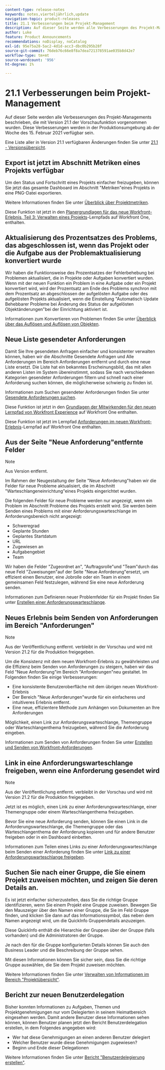 ```yaml
---
content-type: release-notes
keywords: notes,vierteljährlich,update
navigation-topic: product-releases
title: 21.1 Verbesserungen beim Projekt-Management
description: Auf dieser Seite werden alle Verbesserungen des Projekt-Managements beschrieben, die mit Version 21.1 der Vorschaufunktion vorgenommen wurden. Diese Verbesserungen werden in der Produktionsumgebung ab der Woche des 15. Februar 2021 verfügbar sein.
author: Luke
feature: Product Announcements
recommendations: noDisplay, noCatalog
exl-id: 95e75a28-5ac2-4d1d-acc3-dbc0b295b28f
source-git-commit: 76deb76c66e8f8a7dea721378591ae035b8d42e7
workflow-type: tm+mt
source-wordcount: '956'
ht-degree: 1%

---
```


# 21.1 Verbesserungen beim Projekt-Management

Auf dieser Seite werden alle Verbesserungen des Projekt-Managements beschrieben, die mit Version 21.1 der Vorschaufunktion vorgenommen wurden. Diese Verbesserungen werden in der Produktionsumgebung ab der Woche des 15. Februar 2021 verfügbar sein.

Eine Liste aller in Version 21.1 verfügbaren Änderungen finden Sie unter [21.1 - Versionsübersicht](../../../product-announcements/product-releases/21.1-release-activity/21-1-release-overview.md).

## Export ist jetzt im Abschnitt Metriken eines Projekts verfügbar

Um den Status und Fortschritt eines Projekts einfacher freizugeben, können Sie jetzt das gesamte Dashboard im Abschnitt &quot;Metriken&quot;eines Projekts in eine PNG-Datei exportieren.

Weitere Informationen finden Sie unter [Überblick über Projektmetriken](../../../manage-work/projects/manage-projects/project-metrics.md).

Diese Funktion ist jetzt in den [Planergrundlagen für das neue Workfront-Erlebnis, Teil 3: Verwalten eines Projekts](https://one.workfront.com/s/learningpath3/planner-fundamentals-for-the-new-workfront-experience-part-3-manage-a-project-MCG6OJL724XRBLHBXEAKGAUZOJ6U)-Lernpfads auf Workfront One, enthalten.

## Aktualisierung des Prozentsatzes des Problems, das abgeschlossen ist, wenn das Projekt oder die Aufgabe aus der Problemaktualisierung konvertiert wurde

Wir haben die Funktionsweise des Prozentsatzes der Fehlerbehebung bei Problemen aktualisiert, die in Projekte oder Aufgaben konvertiert wurden. Wenn mit der neuen Funktion ein Problem in eine Aufgabe oder ein Projekt konvertiert wird, wird der Prozentsatz am Ende des Problems synchron mit dem Prozentsatz an abgeschlossen der aufgelösten Aufgabe oder des aufgelösten Projekts aktualisiert, wenn die Einstellung &quot;Automatisch Update Behebbarer Probleme bei Änderung des Status der aufgelösten Objektänderungen&quot;bei der Einrichtung aktiviert ist.

Informationen zum Konvertieren von Problemen finden Sie unter [Überblick über das Auflösen und Auflösen von Objekten](../../../manage-work/issues/convert-issues/resolving-and-resolvable-objects.md).

## Neue Liste gesendeter Anforderungen

Damit Sie Ihre gesendeten Anfragen einfacher und konsistenter verwalten können, haben wir die Abschnitte Gesendete Anfragen und Alle Anforderungen im Bereich Anforderungen entfernt und durch eine neue Liste ersetzt. Die Liste hat ein bekanntes Erscheinungsbild, das mit allen anderen Listen im System übereinstimmt, sodass Sie nach verschiedenen Kategorien gesendeter Anforderungen filtern und schnell nach einer Anforderung suchen können, die möglicherweise schwierig zu finden ist.

Informationen zum Suchen gesendeter Anforderungen finden Sie unter [Gesendete Anforderungen suchen](../../../manage-work/requests/create-requests/locate-submitted-requests.md).

Diese Funktion ist jetzt in den [Grundlagen der Mitwirkenden für den neuen Lernpfad von Workfront Experience](https://one.workfront.com/s/learningpath1/collaborator-fundamentals-for-the-new-workfront-experience-MCY5AMOQQTGFDVZB4ODS6TXCYE2A) auf Workfront One enthalten.

Diese Funktion ist jetzt im Lernpfad [Anforderungen im neuen Workfront-Erlebnis](https://one.workfront.com/s/learningpath3/core-team-requests-in-the-new-workfront-experience-MCHWSSDWRFC5EKXFBXTQ6MJNKE7E)-Lernpfad auf Workfront One enthalten.

## Aus der Seite &quot;Neue Anforderung&quot;entfernte Felder

>[!NOTE]
>
>Aus Version entfernt.

Im Rahmen der Neugestaltung der Seite &quot;Neue Anforderung&quot;haben wir die Felder für neue Probleme aktualisiert, die im Abschnitt &quot;Warteschlangeneinrichtung&quot;eines Projekts eingerichtet wurden.

Die folgenden Felder für neue Probleme werden nur angezeigt, wenn ein Problem im Abschnitt Probleme des Projekts erstellt wird. Sie werden beim Senden eines Problems mit einer Anforderungswarteschlange im Anforderungsbereich nicht angezeigt:

* Schweregrad
* Geplante Stunden
* Geplantes Startdatum
* URL
* Zugewiesen an
* Aufgabengebiet
* Team

Wir haben die Felder &quot;Zugeordnet an&quot;, &quot;Auftragsrolle&quot;und &quot;Team&quot;durch das neue Feld &quot;Zuweisungen&quot;auf der Seite &quot;Neue Anforderung&quot;ersetzt, um effizient einen Benutzer, eine Jobrolle oder ein Team in einem gemeinsamen Feld festzulegen, während Sie eine neue Anforderung senden.

Informationen zum Definieren neuer Problemfelder für ein Projekt finden Sie unter [Erstellen einer Anforderungswarteschlange](../../../manage-work/requests/create-and-manage-request-queues/create-request-queue.md).

## Neues Erlebnis beim Senden von Anforderungen im Bereich &quot;Anforderungen&quot;

>[!NOTE]
>
>Aus der Veröffentlichung entfernt. verbleibt in der Vorschau und wird mit Version 21.2 für die Produktion freigegeben.

Um die Konsistenz mit dem neuen Workfront-Erlebnis zu gewährleisten und die Effizienz beim Senden von Anforderungen zu steigern, haben wir das Feld &quot;Neue Anforderung&quot;im Bereich &quot;Anforderungen&quot;neu gestaltet. Im Folgenden finden Sie einige Verbesserungen:

* Eine konsistente Benutzeroberfläche mit dem übrigen neuen Workfront-Erlebnis
* Der Bereich &quot;Neue Anforderungen&quot;wurde für ein einfacheres und intuitiveres Erlebnis entfernt.
* Eine neue, effizientere Methode zum Anhängen von Dokumenten an Ihre Anforderungen

Möglichkeit, einen Link zur Anforderungswarteschlange, Themengruppe oder Warteschlangenthema freizugeben, während Sie die Anforderung eingeben.

Informationen zum Senden von Anforderungen finden Sie unter [Erstellen und Senden von Workfront-Anforderungen](/help/quicksilver/manage-work/requests/create-requests/create-submit-requests.md).

## Link in eine Anforderungswarteschlange freigeben, wenn eine Anforderung gesendet wird

>[!NOTE]
>
>Aus der Veröffentlichung entfernt. verbleibt in der Vorschau und wird mit Version 21.2 für die Produktion freigegeben.

Jetzt ist es möglich, einen Link zu einer Anforderungswarteschlange, einer Themengruppe oder einem Warteschlangenthema freizugeben.

Bevor Sie eine neue Anforderung senden, können Sie einen Link in die Anforderungswarteschlange, die Themengruppe oder das Warteschlangenthema der Anforderung kopieren und für andere Benutzer freigeben oder in ein Dashboard einbetten.

Informationen zum Teilen eines Links zu einer Anforderungswarteschlange beim Senden einer Anforderung finden Sie unter [Link zu einer Anforderungswarteschlange freigeben](../../../manage-work/requests/create-requests/share-link-to-request-queue.md).

## Suchen Sie nach einer Gruppe, die Sie einem Projekt zuweisen möchten, und zeigen Sie deren Details an.

Es ist jetzt einfacher sicherzustellen, dass Sie die richtige Gruppe identifizieren, wenn Sie einem Projekt eine Gruppe zuweisen. Bewegen Sie den Mauszeiger über den Namen einer Gruppe, die Sie im Feld Gruppe finden, und klicken Sie dann auf das Informationssymbol, das neben dem Namen angezeigt wird, um die QuickInfo Gruppendetails anzuzeigen.

Diese QuickInfo enthält die Hierarchie der Gruppen über der Gruppe (falls vorhanden) und die Administratoren der Gruppe.

Je nach den für die Gruppe konfigurierten Details können Sie auch den Business Leader und die Beschreibung der Gruppe sehen.

Mit diesen Informationen können Sie sicher sein, dass Sie die richtige Gruppe auswählen, die Sie dem Projekt zuweisen möchten.

Weitere Informationen finden Sie unter [Verwalten von Informationen im Bereich &quot;Projektübersicht&quot;](../../../manage-work/projects/manage-projects/understand-project-overview-area.md).

## Bericht zur neuen Benutzerdelegation

Bisher konnten Informationen zu Aufgaben, Themen und Projektgenehmigungen nur vom Delegierten in seinem Heimatbereich eingesehen werden. Damit andere Benutzer diese Informationen sehen können, können Benutzer planen jetzt den Bericht Benutzerdelegation erstellen, in dem Folgendes angegeben wird:

* Wer hat diese Genehmigungen an einen anderen Benutzer delegiert
* Welcher Benutzer wurde diese Genehmigungen zugewiesen?
* Beginn und Ende dieser Delegationen

Weitere Informationen finden Sie unter [Bericht &quot;Benutzerdelegierung erstellen&quot;](../../../reports-and-dashboards/reports/creating-and-managing-reports/create-user-delegation-report.md).
